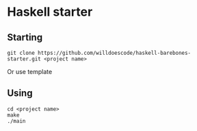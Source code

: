 # Haskell starter

## Starting

```shell
git clone https://github.com/willdoescode/haskell-barebones-starter.git <project name>
``` 

Or use template

## Using

```shell
cd <project name>
make
./main
```